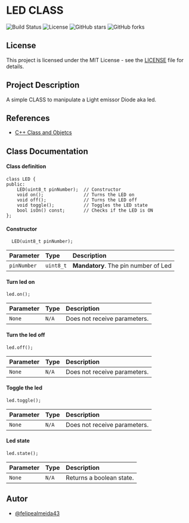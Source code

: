 
# LED CLASS

![Build Status](https://github.com/FelipeAlmeida43/led_class/actions/workflows/ci.yml/badge.svg)
![License](https://img.shields.io/github/license/FelipeAlmeida43/led_class)
![GitHub stars](https://img.shields.io/github/stars/FelipeAlmeida43/led_class)
![GitHub forks](https://img.shields.io/github/forks/FelipeAlmeida43/led_class)

## License
This project is licensed under the MIT License - see the [LICENSE](LICENSE) file for details.


## Project Description

A simple CLASS to manipulate a Light emissor Diode aka led.
## References

 - [C++ Class and Objetcs](https://www.w3schools.com/cpp/cpp_classes.asp)



## Class Documentation

#### Class definition

```http
class LED {
public:
    LED(uint8_t pinNumber);  // Constructor
    void on();               // Turns the LED on
    void off();              // Turns the LED off
    void toggle();           // Toggles the LED state
    bool isOn() const;       // Checks if the LED is ON
};
```
#### Constructor

```http
  LED(uint8_t pinNumber);
```

| Parameter   | Type      | Description                        |
| :---------- | :--------- | :---------------------------------- |
| `pinNumber` | `uint8_t` | **Mandatory**. The pin number of Led |

#### Turn led on

```http
led.on();
```
| Parameter   | Type      | Description                        |
| :---------- | :--------- | :---------------------------------- |
| `None` | `N/A` | Does not receive parameters. |

#### Turn the led off

```http
led.off();
```
| Parameter   | Type      | Description                        |
| :---------- | :--------- | :---------------------------------- |
| `None` | `N/A` | Does not receive parameters. |

#### Toggle the led

```http
led.toggle();
```
| Parameter   | Type      | Description                        |
| :---------- | :--------- | :---------------------------------- |
| `None` | `N/A` | Does not receive parameters. |

#### Led state
```http
led.state();
```
| Parameter   | Type      | Description                        |
| :---------- | :--------- | :---------------------------------- |
| `None` | `N/A` | Returns a boolean state. |

## Autor

- [@felipealmeida43](https://www.github.com/FelipeAlmeida43)

